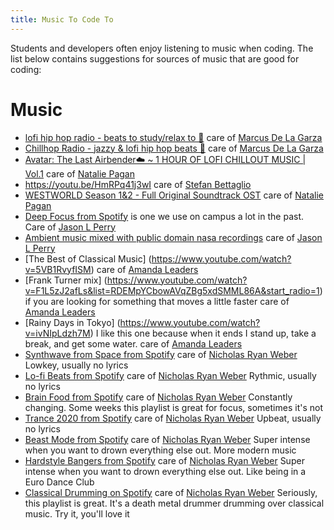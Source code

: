 ```yaml
---
title: Music To Code To
---
```


Students and developers often enjoy listening to music when coding. The list
below contains suggestions for sources of music that are good for coding:

# Music

- [lofi hip hop radio - beats to study/relax to 🐾](https://www.youtube.com/watch?v=7NOSDKb0HlU&feature=youtu.be)
  care of [Marcus De La Garza](https://github.com/MarcusDLG)
- [Chillhop Radio - jazzy & lofi hip hop beats 🐾](https://youtu.be/5yx6BWlEVcY)
  care of [Marcus De La Garza](https://github.com/MarcusDLG)
- [Avatar: The Last Airbender☁️ ~ 1 HOUR OF LOFI CHILLOUT MUSIC | Vol.1](https://www.youtube.com/watch?v=D-ya6U-pbWo)
  care of [Natalie Pagan](https://github.com/natpag)
- https://youtu.be/HmRPq41j3wI care of
  [Stefan Bettaglio](https://github.com/sbettaglio)
- [WESTWORLD Season 1&2 - Full Original Soundtrack OST](https://www.youtube.com/watch?v=F9L4q-0Pi4E)
  care of [Natalie Pagan](https://github.com/natpag)
- [Deep Focus from Spotify](https://open.spotify.com/playlist/37i9dQZF1DWZeKCadgRdKQ?si=gttpuxHsQQmGuFiwhBXD2Q)
  is one we use on campus a lot in the past. Care of [Jason L Perry](https://github.com/ambethia)
- [Ambient music mixed with public domain nasa recordings](https://somafm.com/missioncontrol/)
  care of [Jason L Perry](https://github.com/ambethia)
- [The Best of Classical Music] (https://www.youtube.com/watch?v=5VB1RvyfISM)
  care of [Amanda Leaders](https://https://github.com/alsleaders)
- [Frank Turner mix] (https://www.youtube.com/watch?v=F1L5zJ2afLs&list=RDEMpYCbowAVqZBg5xdSMML86A&start_radio=1)
  if you are looking for something that moves a little faster
  care of [Amanda Leaders](https://https://github.com/alsleaders)
- [Rainy Days in Tokyo] (https://www.youtube.com/watch?v=ivNIpLdzh7M)
  I like this one because when it ends I stand up, take a break, and get some water.
  care of [Amanda Leaders](https://https://github.com/alsleaders)
- [Synthwave from Space from Spotify](https://open.spotify.com/playlist/4sgUux9hmykyWYmVoe4W6p?si=uKugqYJWT16htZ2gMkRYVg)
  care of [Nicholas Ryan Weber](https://github.com/NickRyanWeber)
  Lowkey, usually no lyrics
- [Lo-fi Beats from Spotify](https://open.spotify.com/playlist/37i9dQZF1DWWQRwui0ExPn)
  care of [Nicholas Ryan Weber](https://github.com/NickRyanWeber)
  Rythmic, usually no lyrics
- [Brain Food from Spotify](https://open.spotify.com/playlist/37i9dQZF1DWXLeA8Omikj7)
  care of [Nicholas Ryan Weber](https://github.com/NickRyanWeber)
  Constantly changing. Some weeks this playlist is great for focus, sometimes it's not
- [Trance 2020 from Spotify](https://open.spotify.com/playlist/0Q3ugz23LAXFg2PvXJ8hMx)
  care of [Nicholas Ryan Weber](https://github.com/NickRyanWeber)
  Upbeat, usually no lyrics
- [Beast Mode from Spotify](https://open.spotify.com/playlist/37i9dQZF1DX76Wlfdnj7AP)
  care of [Nicholas Ryan Weber](https://github.com/NickRyanWeber)
  Super intense when you want to drown everything else out. More modern music
- [Hardstyle Bangers from Spotify](https://open.spotify.com/playlist/37i9dQZF1DX0pH2SQMRXnC)
  care of [Nicholas Ryan Weber](https://github.com/NickRyanWeber)
  Super intense when you want to drown everything else out. Like being in a Euro Dance Club
- [Classical Drumming on Spotify](https://open.spotify.com/album/5LTnoeLetitwzhd7gBcPT7)
  care of [Nicholas Ryan Weber](https://github.com/NickRyanWeber)
  Seriously, this playlist is great. It's a death metal drummer drumming over classical music. Try it, you'll love it
